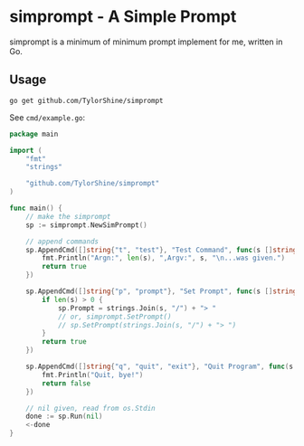 # simprompt - A Simple Prompt
simprompt is a minimum of minimum prompt implement for me, written in Go.  
  
## Usage  
`go get github.com/TylorShine/simprompt`  
  
See `cmd/example.go`:  
```Go
package main

import (
	"fmt"
	"strings"

	"github.com/TylorShine/simprompt"
)

func main() {
	// make the simprompt
	sp := simprompt.NewSimPrompt()

	// append commands
	sp.AppendCmd([]string{"t", "test"}, "Test Command", func(s []string) bool {
		fmt.Println("Argn:", len(s), ",Argv:", s, "\n...was given.")
		return true
	})

	sp.AppendCmd([]string{"p", "prompt"}, "Set Prompt", func(s []string) bool {
		if len(s) > 0 {
			sp.Prompt = strings.Join(s, "/") + "> "
			// or, simprompt.SetPrompt()
			// sp.SetPrompt(strings.Join(s, "/") + "> ")
		}
		return true
	})

	sp.AppendCmd([]string{"q", "quit", "exit"}, "Quit Program", func(s []string) bool {
		fmt.Println("Quit, bye!")
		return false
	})

	// nil given, read from os.Stdin
	done := sp.Run(nil)
	<-done
}
```
